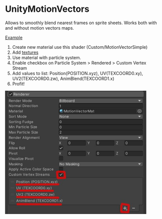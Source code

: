 # UnityMotionVectors

Allows to smoothly blend nearest frames on sprite sheets. Works both with and without motion vectors maps.

[Example](https://cdn-animation.artstation.com/p/video_sources/001/067/657/unity-011.mp4)

1. Create new material use this shader (Custom/MotionVectorSimple)
2. Add [textures](https://drive.google.com/drive/folders/1M1ydlMuAbfz37kagETDJxaPFEwFKYx3r)
3. Use material with particle system.
4. Enable checkbox on Particle System > Rendered > Custom Vertex Stream
5. Add values to list: Position(POSITION.xyz), UV(TEXCOORD0.xy), UV2(TEXCOORD0.zw), AnimBlend(TEXCOORD1.x)
6. Profit!
<img src="vertexStreams.jpg" alt="vertexStreams" width="460" height="400">
